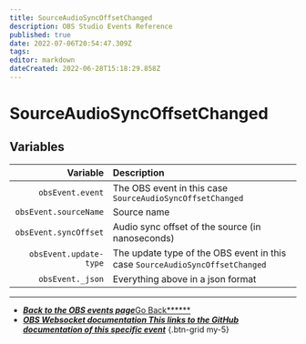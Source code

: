 ```yaml
---
title: SourceAudioSyncOffsetChanged
description: OBS Studio Events Reference
published: true
date: 2022-07-06T20:54:47.309Z
tags:
editor: markdown
dateCreated: 2022-06-28T15:18:29.858Z
---
```


# SourceAudioSyncOffsetChanged

## Variables

|               Variable | Description                                                                  |
| ----------------------:|:---------------------------------------------------------------------------- |
|       `obsEvent.event` | The OBS event in this case `SourceAudioSyncOffsetChanged`                    |
|  `obsEvent.sourceName` | Source name                                                                  |
|  `obsEvent.syncOffset` | Audio sync offset of the source (in nanoseconds)                             |
| `obsEvent.update-type` | The update type of the OBS event in this case `SourceAudioSyncOffsetChanged` |
|       `obsEvent._json` | Everything above in a json format                                            |

---

- [<i class="mdi mdi-chevron-left"></i>***Back to the OBS events page***Go Back******](/en/Broadcasters/OBS/Events)
- [<i class="mdi mdi-github"></i> ***OBS Websocket documentation ***This links to the GitHub documentation of this specific event******](https://github.com/obsproject/obs-websocket/blob/4.x-current/docs/generated/protocol.md#sourceaudiosyncoffsetchanged)
{.btn-grid my-5}
